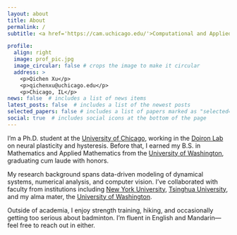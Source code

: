 ```yaml
---
layout: about
title: About
permalink: /
subtitle: <a href='https://cam.uchicago.edu/'>Computational and Applied Mathematics, The University of Chicago</a>.

profile:
  align: right
  image: prof_pic.jpg
  image_circular: false # crops the image to make it circular
  address: >
    <p>Qichen Xu</p>
    <p>qichenxu@uchicago.edu</p>
    <p>Chicago, IL</p>
news: false  # includes a list of news items
latest_posts: false  # includes a list of the newest posts
selected_papers: false # includes a list of papers marked as "selected={true}"
social: true  # includes social icons at the bottom of the page
---
```


I’m a Ph.D. student at the [University of Chicago](https://www.uchicago.edu/en), working in the [Doiron Lab](https://brainmath.bsd.uchicago.edu/) on neural plasticity and hysteresis. Before that, I earned my B.S. in Mathematics and Applied Mathematics from the [University of Washington](https://www.washington.edu/), graduating cum laude with honors.

My research background spans data-driven modeling of dynamical systems, numerical analysis, and computer vision. I’ve collaborated with faculty from institutions including [New York University](https://www.nyu.edu/), [Tsinghua University](https://www.tsinghua.edu.cn/en/), and my alma mater, the [University of Washington](https://www.washington.edu/).

Outside of academia, I enjoy strength training, hiking, and occasionally getting too serious about badminton. I’m fluent in English and Mandarin—feel free to reach out in either.

